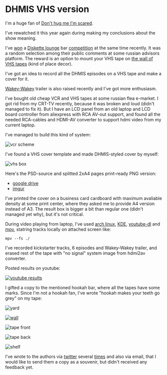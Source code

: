 # DHMIS VHS version 

I'm a huge fan of [Don't hug me I'm scared](http://beckyandjoes.com/dont-hug-me-im-scared/).

I've rewatched it this year again during making my conclusions about the show meaning.

I've [won](https://vk.com/diskettelounge?w=wall-108020125_2144) a [Diskette lounge](https://diskettelounge.com/) bar [competition](https://vk.com/wall-108020125_2035?w=wall-108020125_2035) at the same time recently. It was a random selection among their public comments at some russian advisors platform. The reward is an option to mount your VHS tape on [the wall of VHS tapes](https://vk.com/topic-108020125_39060948) (kind of place decor).

I've got an idea to record all the DHMIS episodes on a VHS tape and make a cover for it.

[Wakey-Wakey](https://www.youtube.com/watch?v=tkFpNVxzhTs) trailer is also raised recently and I've got more enthusiasm.

I've bought old cheap VCR and VHS tapes at some russian flea e-market. I got rid from my CRT-TV recently, because it was broken and loud (didn't managed to fix it). But I have an LCD panel from an old laptop and LCD board controller from aliexpress with RCA AV-out support, and found all the needed RCA-cables and HDMI-AV converter to support hdmi video from my current laptop.

I've managed to build this kind of system:

![vcr scheme](/assets/img/posts/2018-10-16-dhmis-vhs/vcr-scheme.jpg)

I've found a VHS cover template and made DHMIS-styled cover by myself:

![vhs box](/assets/img/posts/2018-10-16-dhmis-vhs/cover.jpg)

Here's the PSD-source and splitted 2xA4 pages print-ready PNG version:

 + [google drive](https://drive.google.com/drive/folders/1L_RDpof-Ajl7VQZ0K61KmurhvQsUTLSy?usp=sharing)
 + [imgur](https://imgur.com/a/XVYPMwa)

I've printed the cover on a business card cardboard with maximum avaliable density at some print center, where they asked me to provide A4 version instead of A3. The result box is bigger a bit than regular one (didn't managed yet why), but it's not critical.

During video playing from laptop, I've used [arch linux](https://www.archlinux.org/), [KDE](https://www.kde.org/), [youtube-dl](http://rg3.github.io/youtube-dl/) and [mpv](https://mpv.io/), statring tracks locally on attached screen like:

	mpv --fs ./

I've recorded kickstarter tracks, 6 episodes and Wakey-Wakey trailer, and erased rest of the tape with "no signal" system image from hdmi2av converter. 

Posted results on youtube:

[![youtube results](/assets/img/posts/2018-10-16-dhmis-vhs/yt.jpg)](https://www.youtube.com/watch?v=ZhBwcMwb84c)

I gifted a copy to the mentioned hookah bar, where all the tapes have some marks. Since I'm not a hookah fan, I've wrote "hookah makes your teeth go grey" on my tape:

![yard](/assets/img/posts/2018-10-16-dhmis-vhs/yard.jpg)

[![wall](/assets/img/posts/2018-10-16-dhmis-vhs/wall.jpg)](https://youtu.be/KJm16W9WHOw?t=917)

![tape front](/assets/img/posts/2018-10-16-dhmis-vhs/tape_front.jpg)

![tape back](/assets/img/posts/2018-10-16-dhmis-vhs/tape_back.jpg)

![shelf](/assets/img/posts/2018-10-16-dhmis-vhs/shelf.jpg)

I've wrote to the authors via [twitter](https://twitter.com/a_andreyev/status/1045427296902033409) several [times](https://twitter.com/a_andreyev/status/1045437430541832194) and also via email, that I would like to send them a copy as a souvenir, but didn't received any feedback yet.

